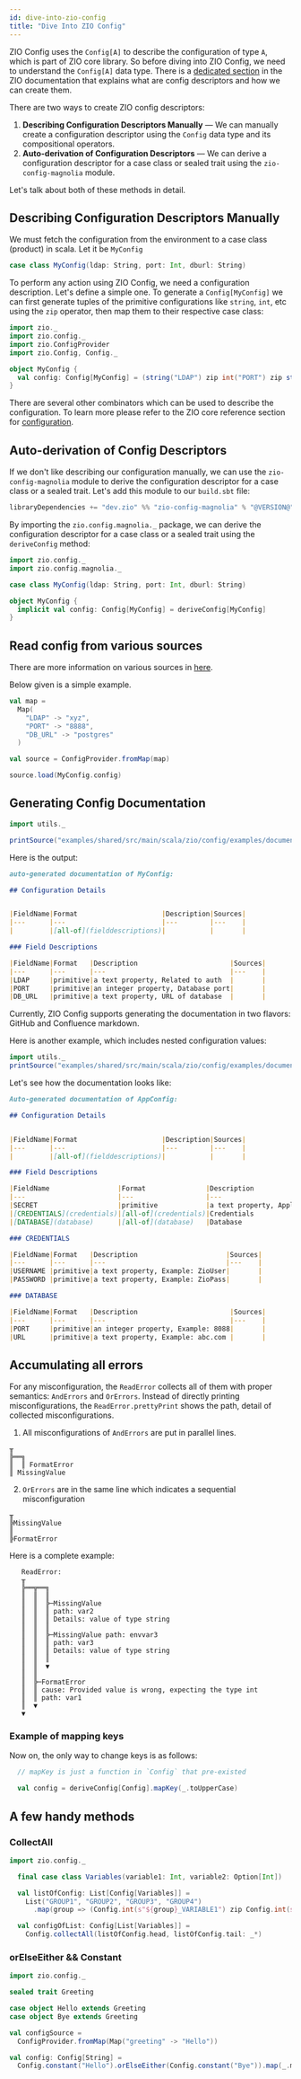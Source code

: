 ```yaml
---
id: dive-into-zio-config
title: "Dive Into ZIO Config"
---
```


ZIO Config uses the `Config[A]` to describe the configuration of type `A`, which is part of ZIO core library. So before diving into ZIO Config, we need to understand the `Config[A]` data type. There is a [dedicated section](https://zio.dev/reference/configuration/) in the ZIO documentation that explains what are config descriptors and how we can create them.

There are two ways to create ZIO config descriptors:
1. **Describing Configuration Descriptors Manually** — We can manually create a configuration descriptor using the `Config` data type and its compositional operators.
2. **Auto-derivation of Configuration Descriptors** — We can derive a configuration descriptor for a case class or sealed trait using the `zio-config-magnolia` module.

Let's talk about both of these methods in detail.

## Describing Configuration Descriptors Manually

We must fetch the configuration from the environment to a case class (product) in scala. Let it be `MyConfig`

```scala mdoc:silent
case class MyConfig(ldap: String, port: Int, dburl: String)
```

To perform any action using ZIO Config, we need a configuration description. Let's define a simple one. To generate a `Config[MyConfig]` we can first generate tuples of the primitive configurations like `string`, `int`, etc using the `zip` operator, then map them to their respective case class:

```scala mdoc:silent
import zio._
import zio.config._
import zio.ConfigProvider
import zio.Config, Config._

object MyConfig {
  val config: Config[MyConfig] = (string("LDAP") zip int("PORT") zip string("DB_URL")).to[MyConfig]
}
```

There are several other combinators which can be used to describe the configuration. To learn more please refer to the ZIO core reference section for [configuration](https://zio.dev/reference/configuration/).

## Auto-derivation of Config Descriptors

If we don't like describing our configuration manually, we can use the `zio-config-magnolia` module to derive the configuration descriptor for a case class or a sealed trait. Let's add this module to our `build.sbt` file:

```scala
libraryDependencies += "dev.zio" %% "zio-config-magnolia" % "@VERSION@"
```

By importing the `zio.config.magnolia._` package, we can derive the configuration descriptor for a case class or a sealed trait using the `deriveConfig` method:

```scala mdoc:silent:nest
import zio.config._
import zio.config.magnolia._

case class MyConfig(ldap: String, port: Int, dburl: String)

object MyConfig {
  implicit val config: Config[MyConfig] = deriveConfig[MyConfig]
}
```

## Read config from various sources

There are more information on various sources in [here](read-from-various-sources.md).

Below given is a simple example.

```scala mdoc:silent
val map =
  Map(
    "LDAP" -> "xyz",
    "PORT" -> "8888",
    "DB_URL" -> "postgres"
  )

val source = ConfigProvider.fromMap(map)

source.load(MyConfig.config)
```

## Generating Config Documentation

```scala mdoc:silent
import utils._

printSource("examples/shared/src/main/scala/zio/config/examples/documentation/GeneratingConfigDocumentation.scala")
```

Here is the output:

```md
auto-generated documentation of MyConfig:

## Configuration Details


|FieldName|Format                     |Description|Sources|
|---      |---                        |---        |---    |
|         |[all-of](fielddescriptions)|           |       |

### Field Descriptions

|FieldName|Format   |Description                       |Sources|
|---      |---      |---                               |---    |
|LDAP     |primitive|a text property, Related to auth  |       |
|PORT     |primitive|an integer property, Database port|       | 
|DB_URL   |primitive|a text property, URL of database  |       |
```

Currently, ZIO Config supports generating the documentation in two flavors: GitHub and Confluence markdown.

Here is another example, which includes nested configuration values:

```scala mdoc:silent
import utils._
printSource("examples/shared/src/main/scala/zio/config/examples/documentation/NestedConfigDocumentation.scala")
```

Let's see how the documentation looks like:

```md
Auto-generated documentation of AppConfig:

## Configuration Details


|FieldName|Format                     |Description|Sources|
|---      |---                        |---        |---    |
|         |[all-of](fielddescriptions)|           |       |

### Field Descriptions

|FieldName                 |Format               |Description                        |Sources|
|---                       |---                  |---                                |---    |
|SECRET                    |primitive            |a text property, Application secret|       |
|[CREDENTIALS](credentials)|[all-of](credentials)|Credentials                        |       |
|[DATABASE](database)      |[all-of](database)   |Database                           |       |

### CREDENTIALS

|FieldName|Format   |Description                      |Sources|
|---      |---      |---                              |---    |
|USERNAME |primitive|a text property, Example: ZioUser|       |
|PASSWORD |primitive|a text property, Example: ZioPass|       |

### DATABASE

|FieldName|Format   |Description                       |Sources|
|---      |---      |---                               |---    |
|PORT     |primitive|an integer property, Example: 8088|       |
|URL      |primitive|a text property, Example: abc.com |       |
```

## Accumulating all errors

For any misconfiguration, the `ReadError` collects all of them with proper semantics: `AndErrors` and `OrErrors`.
Instead of directly printing misconfigurations, the `ReadError.prettyPrint` shows the path, detail of collected misconfigurations.

1. All misconfigurations of `AndErrors` are put in parallel lines.

```text
╥
╠══╗ 
║  ║ FormatError
║ MissingValue
``` 

2. `OrErrors` are in the same line which indicates a sequential misconfiguration

```text
╥
╠MissingValue
║
╠FormatError
```

Here is a complete example:

```text
   ReadError:
   ╥
   ╠══╦══╗
   ║  ║  ║
   ║  ║  ╠─MissingValue
   ║  ║  ║ path: var2
   ║  ║  ║ Details: value of type string
   ║  ║  ║ 
   ║  ║  ╠─MissingValue path: envvar3
   ║  ║  ║ path: var3
   ║  ║  ║ Details: value of type string
   ║  ║  ║ 
   ║  ║  ▼
   ║  ║
   ║  ╠─FormatError
   ║  ║ cause: Provided value is wrong, expecting the type int
   ║  ║ path: var1
   ║  ▼
   ▼
```

### Example of mapping keys

Now on, the only way to change keys is as follows:

```scala
  // mapKey is just a function in `Config` that pre-existed

  val config = deriveConfig[Config].mapKey(_.toUpperCase)
```

## A few handy methods

### CollectAll

```scala mdoc:compile-only
import zio.config._

  final case class Variables(variable1: Int, variable2: Option[Int])

  val listOfConfig: List[Config[Variables]] =
    List("GROUP1", "GROUP2", "GROUP3", "GROUP4")
      .map(group => (Config.int(s"${group}_VARIABLE1") zip Config.int(s"${group}_VARIABLE2").optional).to[Variables])

  val configOfList: Config[List[Variables]] =
    Config.collectAll(listOfConfig.head, listOfConfig.tail: _*)
```

### orElseEither && Constant

```scala mdoc:compile-only
import zio.config._ 

sealed trait Greeting

case object Hello extends Greeting
case object Bye extends Greeting

val configSource = 
  ConfigProvider.fromMap(Map("greeting" -> "Hello"))

val config: Config[String] = 
  Config.constant("Hello").orElseEither(Config.constant("Bye")).map(_.merge)
```


